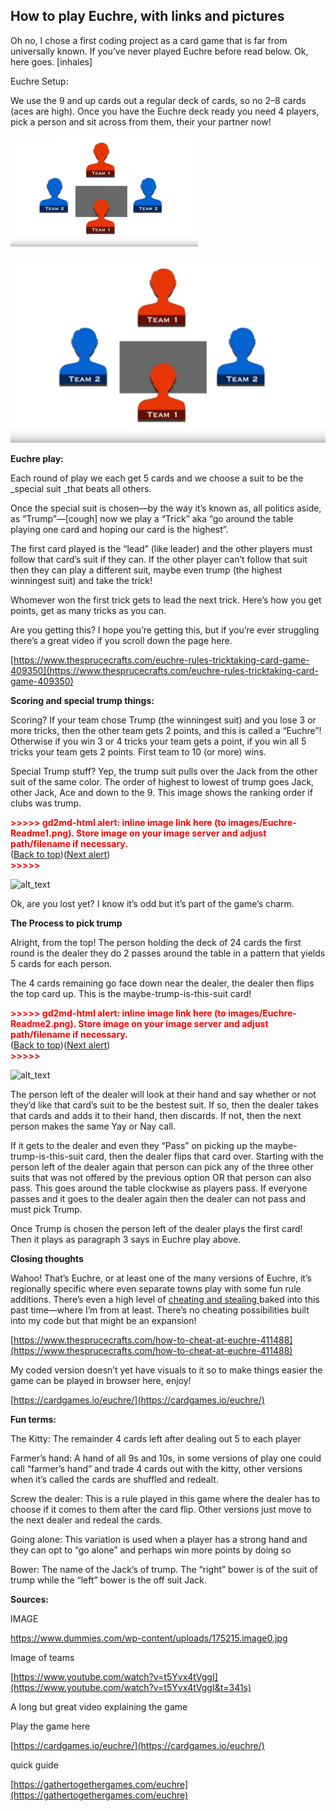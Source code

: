 ## How to play Euchre, with links and pictures ##

Oh no, I chose a first coding project as a card game that is far from universally known. If you’ve never played Euchre before read below. Ok, here goes. [inhales]

Euchre Setup:

We use the 9 and up cards out a regular deck of cards, so no 2–8 cards (aces are high). Once you have the Euchre deck ready you need 4 players, pick a person and sit across from them, their your partner now!

<img src="images/TeamAroundTable.png" width = "300" alt="Team around table">

![Team Around Table](images/TeamAroundTable.png)
 

**Euchre play:**

Each round of play we each get 5 cards and we choose a suit to be the _special suit _that beats all others. 

Once the special suit is chosen—by the way it’s known as, all politics aside, as “Trump”—[cough] now we play a “Trick” aka “go around the table playing one card and hoping our card is the highest”. 

The first card played is the “lead” (like leader) and the other players must follow that card’s suit if they can. If the other player can’t follow that suit then they can play a different suit, maybe even trump (the highest winningest suit) and take the trick!

Whomever won the first trick gets to lead the next trick. Here’s how you get points, get as many tricks as you can.  

Are you getting this? I hope you’re getting this, but if you’re ever struggling there’s a great video if you scroll down the page here. 

[https://www.thesprucecrafts.com/euchre-rules-tricktaking-card-game-409350](https://www.thesprucecrafts.com/euchre-rules-tricktaking-card-game-409350)

**Scoring and special trump things:**

Scoring? If your team chose Trump (the winningest suit) and you lose 3 or more tricks, then the other team gets 2 points, and this is called a “Euchre”! Otherwise if you win 3 or 4 tricks your team gets a point, if you win all 5 tricks your team gets 2 points. First team to 10 (or more) wins. 

Special Trump stuff? Yep, the trump suit pulls over the Jack from the other suit of the same color. The order of highest to lowest of trump goes Jack, other Jack, Ace and down to the 9. This image shows the ranking order if clubs was trump. 

  



<p id="gdcalert2" ><span style="color: red; font-weight: bold">>>>>>  gd2md-html alert: inline image link here (to images/Euchre-Readme1.png). Store image on your image server and adjust path/filename if necessary. </span><br>(<a href="#">Back to top</a>)(<a href="#gdcalert3">Next alert</a>)<br><span style="color: red; font-weight: bold">>>>>> </span></p>


![alt_text](images/Euchre-Readme1.png "image_tooltip")


Ok, are you lost yet? I know it’s odd but it’s part of the game’s charm. 

**The Process to pick trump**

Alright, from the top! The person holding the deck of 24 cards the first round is the dealer they do 2 passes around the table in a pattern that yields 5 cards for each person. 

The 4 cards remaining go face down near the dealer, the dealer then flips the top card up. This is the maybe-trump-is-this-suit card! 



<p id="gdcalert3" ><span style="color: red; font-weight: bold">>>>>>  gd2md-html alert: inline image link here (to images/Euchre-Readme2.png). Store image on your image server and adjust path/filename if necessary. </span><br>(<a href="#">Back to top</a>)(<a href="#gdcalert4">Next alert</a>)<br><span style="color: red; font-weight: bold">>>>>> </span></p>


![alt_text](images/Euchre-Readme2.png "image_tooltip")


The person left of the dealer will look at their hand and say whether or not they’d like that card’s suit to be the bestest suit. If so, then the dealer takes that cards and adds it to their hand, then discards. If not, then the next person makes the same Yay or Nay call. 

If it gets to the dealer and even they “Pass” on picking up the maybe-trump-is-this-suit card, then the dealer flips that card over. Starting with the person left of the dealer again that person can pick any of the three other suits that was not offered by the previous option OR that person can also pass. This goes around the table clockwise as players pass.  If everyone passes and it goes to the dealer again then the dealer can not pass and must pick Trump. 

Once Trump is chosen the person left of the dealer plays the first card! Then it plays as paragraph 3 says in Euchre play above.

**Closing thoughts**

Wahoo! That’s Euchre, or at least one of the many versions of Euchre, it’s regionally specific where even separate towns play with some fun rule additions. There’s even a high level of <span style="text-decoration:underline;">cheating and stealing </span>baked into this past time—where I’m from at least. There’s no cheating possibilities built into my code but that might be an expansion! 

[https://www.thesprucecrafts.com/how-to-cheat-at-euchre-411488](https://www.thesprucecrafts.com/how-to-cheat-at-euchre-411488)

My coded version doesn’t yet have visuals to it so to make things easier the game can be played in browser here, enjoy! 

[https://cardgames.io/euchre/](https://cardgames.io/euchre/)

**Fun terms:**

The Kitty: The remainder 4 cards left after dealing out 5 to each player

Farmer’s hand: A hand of all 9s and 10s, in some versions of play one could call “farmer’s hand” and trade 4 cards out with the kitty, other versions when it’s called the cards are shuffled and redealt. 

Screw the dealer: This is a rule played in this game where the dealer has to choose if it comes to them after the card flip. Other versions just move to the next dealer and redeal the cards. 

Going alone: This variation is used when a player has a strong hand and they can opt to “go alone” and perhaps win more points by doing so

Bower: The name of the Jack’s of trump. The “right” bower is of the suit of trump while the “left” bower is the off suit Jack. 

**Sources:**

IMAGE

https://www.dummies.com/wp-content/uploads/175215.image0.jpg

Image of teams

[https://www.youtube.com/watch?v=t5Yvx4tVggI](https://www.youtube.com/watch?v=t5Yvx4tVggI&t=341s)

A long but great video explaining the game

Play the game here

[https://cardgames.io/euchre/](https://cardgames.io/euchre/)

quick guide

[https://gathertogethergames.com/euchre](https://gathertogethergames.com/euchre)

